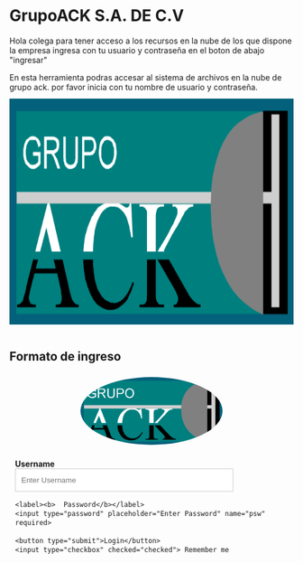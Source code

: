 <!DOCTYPE html>
<html lang="es">
<head>
<meta http-equiv="Content-Type" content="text/html; charset=windows-1252">
<title>Mi sitio web</title>
<meta name="Description" content="Paginas donde encontrar contenido interesante">
<meta name="viewport" content="initial-scale=1.0, user-scalable=yes">
<meta name="Robots" content="index, follow">
<link href="style/estilo.css" rel="stylesheet" type="text/css" media="screen">
</head> 
<body>
<div id="inicio"></div>
<div id="header">
<?php    
    include "include/acklogo.png";   
?>
<div id="page">
<h1>GrupoACK S.A. DE C.V</h1>
<?php    
    include "include/acklogo.png";   
?>

<div class="intro">
Hola colega para tener acceso a los recursos en la nube de los que dispone la empresa ingresa con tu usuario y contraseña en el boton de abajo "ingresar"
</div>

En esta herramienta podras accesar al sistema de archivos en la nube de grupo ack. por favor inicia con tu nombre de usuario y contraseña. <br>
<img style="margin:12px 0 12px 0;" src="img/acklogo.png" width="620" height="400" alt="Imagen para el intro" title="Mi sitio web, actualidad y tecnologia"><br>


<style>
form {

}
input[type=text], input[type=password] {
    width: 80%;
    padding: 12px 10px;
    margin: 0px 0;
    display: block;
    border: 1px solid #ccc;
    box-sizing: border-box;
}
button {
    background-color: #4CAF50;
    color: white;
    padding: 14px 20px;
    margin: 8px 0;
    border: none;
    cursor: pointer;
    width: 40%;
}
button:hover {
    opacity: 0.8;
}
.cancelbtn {
    width: auto;
    padding: 10px 18px;
    background-color: #f44336;
}
.imgcontainer {
    text-align: center;
    margin: 24px 0 12px 0;
}
img.avatar {
    width: 50%;
    border-radius: 50%;
}
.container {
    padding: 10px;
}
span.psw {
    float: right;
    padding-top: 16px;
}
/* Change styles for span and cancel button on extra small screens */
@media screen and (width: 100px) {
    span.psw {
       display: block;
       float: none;
    }
    .cancelbtn {
       width: 50%;
    }
}
</style>

<h2>Formato de ingreso</h2>

<form action="/action_page.php">
  <div class="imgcontainer">
    <img src="acklogo.png" alt="Avatar" class="avatar">
  </div>

  <div class="container">
    <label><b>Username</b></label>
    <input type="text" placeholder="Enter Username" name="uname" required>

    <label><b>  Password</b></label>
    <input type="password" placeholder="Enter Password" name="psw" required>
        
    <button type="submit">Login</button>
    <input type="checkbox" checked="checked"> Remember me
  </div>

  
</form>

</div>
